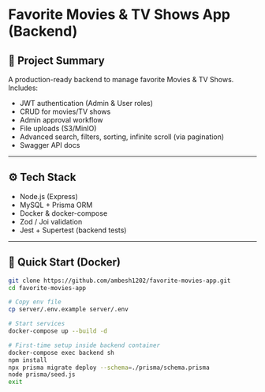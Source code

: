 # Favorite Movies & TV Shows App (Backend)

## 📌 Project Summary
A production-ready backend to manage favorite Movies & TV Shows.  
Includes:
- JWT authentication (Admin & User roles)  
- CRUD for movies/TV shows  
- Admin approval workflow  
- File uploads (S3/MinIO)  
- Advanced search, filters, sorting, infinite scroll (via pagination)  
- Swagger API docs  

---

## ⚙️ Tech Stack
- Node.js (Express)  
- MySQL + Prisma ORM  
- Docker & docker-compose  
- Zod / Joi validation  
- Jest + Supertest (backend tests)  

---

## 🚀 Quick Start (Docker)

```bash
git clone https://github.com/ambesh1202/favorite-movies-app.git
cd favorite-movies-app

# Copy env file
cp server/.env.example server/.env

# Start services
docker-compose up --build -d

# First-time setup inside backend container
docker-compose exec backend sh
npm install
npx prisma migrate deploy --schema=./prisma/schema.prisma
node prisma/seed.js
exit
